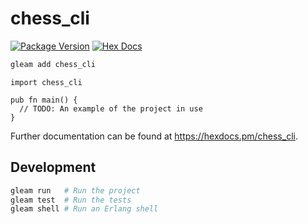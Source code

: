 # chess_cli

[![Package Version](https://img.shields.io/hexpm/v/chess_cli)](https://hex.pm/packages/chess_cli)
[![Hex Docs](https://img.shields.io/badge/hex-docs-ffaff3)](https://hexdocs.pm/chess_cli/)

```sh
gleam add chess_cli
```
```gleam
import chess_cli

pub fn main() {
  // TODO: An example of the project in use
}
```

Further documentation can be found at <https://hexdocs.pm/chess_cli>.

## Development

```sh
gleam run   # Run the project
gleam test  # Run the tests
gleam shell # Run an Erlang shell
```
